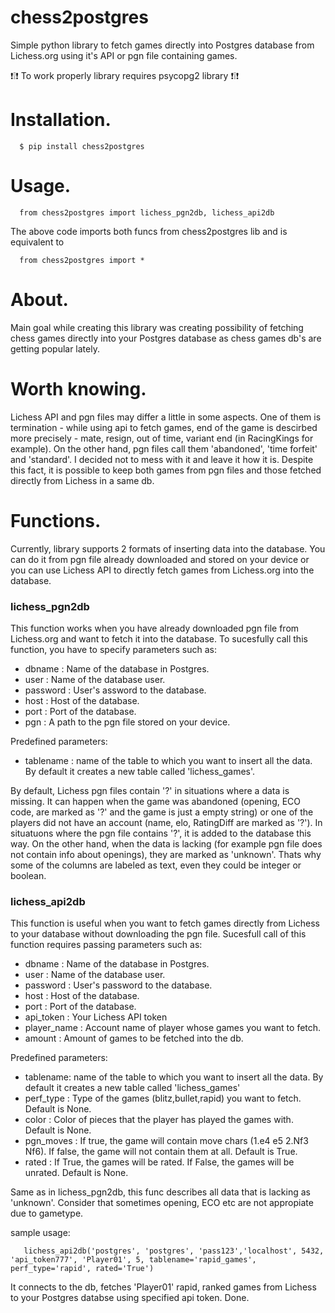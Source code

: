 # chess2postgres 

Simple python library to fetch games directly into Postgres database from Lichess.org using it's API or pgn file containing games.

❗❕❗  To work properly library requires psycopg2 library  ❗❕❗

# Installation.

      $ pip install chess2postgres

# Usage.

      from chess2postgres import lichess_pgn2db, lichess_api2db

The above code imports both funcs from chess2postgres lib and is equivalent to 

      from chess2postgres import *

# About.

Main goal while creating this library was creating possibility of fetching chess games directly into your Postgres database as chess games db's  are getting popular lately.

# Worth knowing.

Lichess API and pgn files may differ a little in some aspects. One of them is termination - while using api to fetch games, end of the game is descirbed more precisely - mate, resign, out of time, variant end (in RacingKings for example). On the other hand, pgn files call them 'abandoned', 'time forfeit' and 'standard'. I decided not to mess with it and leave it how it is. Despite this fact, it is possible to keep both games from pgn files and those fetched directly from Lichess in a same db.

# Functions.

Currently, library supports 2 formats of inserting data into the database. You can do it from pgn file already downloaded and stored on your device or you can use Lichess API to directly fetch games from Lichess.org into the database. 


### lichess_pgn2db 

This function works when you have already downloaded pgn file from Lichess.org and want to fetch it into the database.
To sucesfully call this function, you have to specify parameters such as:

- dbname : Name of the database in Postgres.
- user : Name of the database user.
- password : User's assword to the database.
- host : Host of the database. 
- port : Port of the database.
- pgn : A path to the pgn file stored on your device.

Predefined parameters:

- tablename : name of the table to which you want to insert all the data. By default it creates a new table called 'lichess_games'.


By default, Lichess pgn files contain '?' in situations where a data is missing. It can happen when the game was abandoned (opening, ECO code, are marked as '?' and the game is just a empty string) or one of the players did not have an account (name, elo, RatingDiff are marked as '?'). In situatuons where the pgn file contains '?', it is added to the database this way. On the other hand, when the data is lacking (for example pgn file does not contain info about openings), they are marked as 'unknown'. Thats why some of the columns are labeled as text, even they could be integer or boolean. 



### lichess_api2db

This function is useful when you want to fetch games directly from Lichess to your database without downloading the pgn file. Sucesfull call of this function requires passing parameters such as:

- dbname : Name of the database in Postgres.
- user : Name of the database user.
- password : User's password to the database.
- host : Host of the database. 
- port : Port of the database.
- api_token : Your Lichess API token
- player_name : Account name of player whose games you want to fetch.
- amount : Amount of games to be fetched into the db.

Predefined parameters: 
- tablename: name of the table to which you want to insert all the data. By default it creates a new table called 'lichess_games'
- perf_type : Type of the games (blitz,bullet,rapid) you want to fetch. Default is None.
- color : Color of pieces that the player has played the games with. Default is None.
- pgn_moves : If true, the game will contain move chars (1.e4 e5 2.Nf3 Nf6). If false, the game will not contain them at all. Default is True.
- rated : If True, the games will be rated. If False, the games will be unrated. Default is None.


Same as in lichess_pgn2db, this func describes all data that is lacking as 'unknown'. Consider that sometimes opening, ECO etc are not appropiate due to gametype.

sample usage:

       lichess_api2db('postgres', 'postgres', 'pass123','localhost', 5432, 'api_token777', 'Player01', 5, tablename='rapid_games', perf_type='rapid', rated='True')


It connects to the db, fetches 'Player01' rapid, ranked games from Lichess to your Postgres databse using specified api token. Done.
